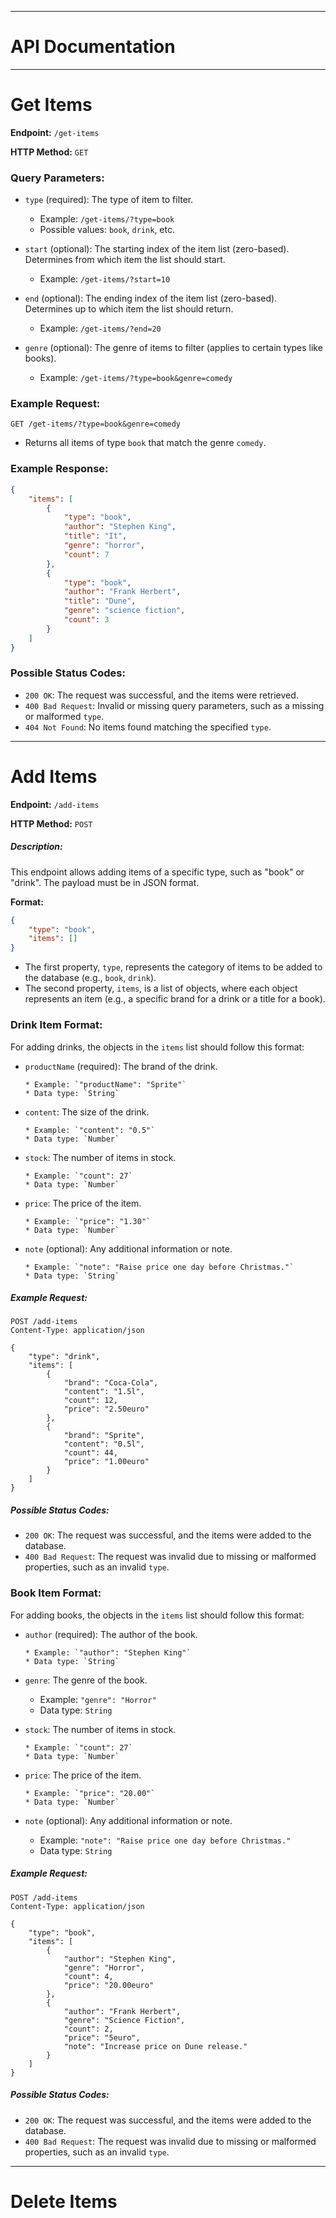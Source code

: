 ***

# API Documentation

***

# Get Items

**Endpoint:** `/get-items`

**HTTP Method:** `GET`

### Query Parameters:

* `type` (required): The type of item to filter.

  * Example: `/get-items/?type=book`
  * Possible values: `book`, `drink`, etc.

* `start` (optional): The starting index of the item list (zero-based). Determines from which item the list should start.
  * Example: `/get-items/?start=10`

* `end` (optional): The ending index of the item list (zero-based). Determines up to which item the list should return.
  * Example: `/get-items/?end=20`

* `genre` (optional): The genre of items to filter (applies to certain types like books).
  * Example: `/get-items/?type=book&genre=comedy`

### Example Request:

```http
GET /get-items/?type=book&genre=comedy
```

* Returns all items of type `book` that match the genre `comedy`.

### Example Response:

```json
{
    "items": [
        {
            "type": "book",
            "author": "Stephen King",
            "title": "It",
            "genre": "horror",
            "count": 7
        },
        {
            "type": "book",
            "author": "Frank Herbert",
            "title": "Dune",
            "genre": "science fiction",
            "count": 3
        }
    ]
}
```

### Possible Status Codes:

* `200 OK`: The request was successful, and the items were retrieved.
* `400 Bad Request`: Invalid or missing query parameters, such as a missing or malformed `type`.
* `404 Not Found`: No items found matching the specified `type`.

---

# Add Items

**Endpoint:** `/add-items`

**HTTP Method:** `POST`

##### Description:

This endpoint allows adding items of a specific type, such as "book" or "drink". The payload must be in JSON format.

**Format:**

```json
{
    "type": "book",
    "items": []
}
```

* The first property, `type`, represents the category of items to be added to the database (e.g., `book`, `drink`).
* The second property, `items`, is a list of objects, where each object represents an item (e.g., a specific brand for a drink or a title for a book).



### Drink Item Format:

For adding drinks, the objects in the `items` list should follow this format:

* `productName` (required): The brand of the drink.

	  * Example: `"productName": "Sprite"`
	  * Data type: `String`

* `content`: The size of the drink.

	  * Example: `"content": "0.5"`
	  * Data type: `Number`

* `stock`: The number of items in stock.

	  * Example: `"count": 27`
	  * Data type: `Number`

* `price`: The price of the item.

	  * Example: `"price": "1.30"`
	  * Data type: `Number`

* `note` (optional): Any additional information or note.

	  * Example: `"note": "Raise price one day before Christmas."`
	  * Data type: `String`

##### Example Request:

```http
POST /add-items
Content-Type: application/json

{
    "type": "drink",
    "items": [
        {
            "brand": "Coca-Cola",
            "content": "1.5l",
            "count": 12,
            "price": "2.50euro"
        },
        {
            "brand": "Sprite",
            "content": "0.5l",
            "count": 44,
            "price": "1.00euro"
        }
    ]
}
```

##### Possible Status Codes:

* `200 OK`: The request was successful, and the items were added to the database.
* `400 Bad Request`: The request was invalid due to missing or malformed properties, such as an invalid `type`.



### Book Item Format:

For adding books, the objects in the `items` list should follow this format:

* `author` (required): The author of the book.

	  * Example: `"author": "Stephen King"`
	  * Data type: `String`

* `genre`: The genre of the book.

    * Example: `"genre": "Horror"`
    * Data type: `String`

* `stock`: The number of items in stock.

	  * Example: `"count": 27`
	  * Data type: `Number`

* `price`: The price of the item.

	  * Example: `"price": "20.00"`
	  * Data type: `Number`

* `note` (optional): Any additional information or note.

  * Example: `"note": "Raise price one day before Christmas."`
  * Data type: `String`

##### Example Request:

```http
POST /add-items
Content-Type: application/json

{
    "type": "book",
    "items": [
        {
            "author": "Stephen King",
			"genre": "Horror",
			"count": 4,
            "price": "20.00euro"
        },
        {
            "author": "Frank Herbert",
			"genre": "Science Fiction",
            "count": 2,
            "price": "5euro",
			"note": "Increase price on Dune release."
        }
    ]
}
```

##### Possible Status Codes:

* `200 OK`: The request was successful, and the items were added to the database.
* `400 Bad Request`: The request was invalid due to missing or malformed properties, such as an invalid `type`.

---

# Delete Items
